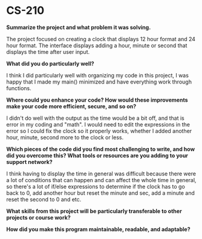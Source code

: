 # CS-210

<b>Summarize the project and what problem it was solving.</b> 

The project focused on creating a clock that displays 12 hour format and 24 hour format. The interface displays adding a hour, minute or second that displays the time after user input. 

<b> What did you do particularly well? </b>

I think I did particularly well with organizing my code in this project, I was happy that I made my main() minimized and have everything work through functions.

<b>Where could you enhance your code? How would these improvements make your code more efficient, secure, and so on? </b> 

I didn't do well with the output as the time would be a bit off, and that is error in my coding and "math". I would need to edit the expressions in the error so I could fix the clock so it properly works, whether I added another hour, minute, second more to the clock or less. 

<b>Which pieces of the code did you find most challenging to write, and how did you overcome this? What tools or resources are you adding to your support network? </b>

I think having to display the time in general was difficult because there were a lot of conditions that can happen and can affect the whole time in general, so there's a lot of if/else expressions to determine if the clock has to go back to 0, add another hour but reset the minute and sec, add a minute and reset the second to 0 and etc.

<b>What skills from this project will be particularly transferable to other projects or course work?</b> 

<b>How did you make this program maintainable, readable, and adaptable?</b>
